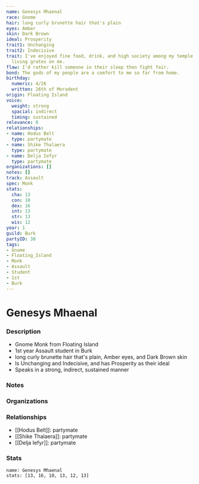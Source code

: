```yaml
---
name: Genesys Mhaenal
race: Gnome
hair: long curly brunette hair that's plain
eyes: Amber
skin: Dark Brown
ideal: Prosperity
trait1: Unchanging
trait2: Indecisive
trait: I've enjoyed fine food, drink, and high society among my temple's elite. Rough
  living grates on me.
flaw: I'd rather kill someone in their sleep then fight fair.
bond: The gods of my people are a comfort to me so far from home.
birthday:
  numeric: 4/26
  written: 26th of Moradent
origin: Floating Island
voice:
  weight: strong
  spacial: indirect
  timing: sustained
relevance: 0
relationships:
- name: Hodus Belt
  type: partymate
- name: Shike Thalaera
  type: partymate
- name: Delja Iefyr
  type: partymate
organizations: []
notes: []
track: Assault
spec: Monk
stats:
  cha: 13
  con: 10
  dex: 16
  int: 13
  str: 13
  wis: 12
year: 1
guild: Burk
partyID: 38
tags:
- Gnome
- Floating_Island
- Monk
- Assault
- Student
- 1st
- Burk
---
```

# Genesys Mhaenal
### Description
- Gnome Monk from Floating Island
- 1st year Assault student in Burk
- long curly brunette hair that's plain, Amber eyes, and Dark Brown skin
- Is Unchanging and Indecisive, and has Prosperity as their ideal
- Speaks in a strong, indirect, sustained manner

### Notes

### Organizations

### Relationships
- [[Hodus Belt]]: partymate
- [[Shike Thalaera]]: partymate
- [[Delja Iefyr]]: partymate

### Stats
```statblock
name: Genesys Mhaenal
stats: [13, 16, 10, 13, 12, 13]
```
